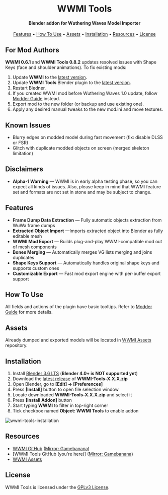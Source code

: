 <h1 align="center">WWMI Tools</h1>

<h4 align="center">Blender addon for Wuthering Waves Model Importer</h4>

<p align="center">
  <a href="#features">Features</a> •
  <a href="#how-to-use">How To Use</a> • 
  <a href="#assets">Assets</a> •
  <a href="#installation">Installation</a> •
  <a href="#resources">Resources</a> •
  <a href="#license">License</a>
</p>

## For Mod Authors

**WWMI 0.6.1** and **WWMI Tools 0.8.2** updates resolved issues with Shape Keys (face and shoulder animations). To fix existing mods:
1. Update **WWMI** to the [latest version](https://github.com/SpectrumQT/WWMI/releases/latest).
2. Update **WWMI Tools** Blender plugin to the [latest version](https://github.com/SpectrumQT/WWMI-TOOLS/releases/latest).
3. Restart Bledner.
4. If you created WWMI mod before Wuthering Waves 1.0 update, follow [Modder Guide](https://github.com/SpectrumQT/WWMI-TOOLS/blob/main/guides/modder_guide.md) instead.
5. Export mod to the new folder (or backup and use existing one).
6. Apply any desired manual tweaks to the new mod.ini and move textures.

## Known Issues

- Blurry edges on modded model during fast movement (fix: disable DLSS or FSR)
- Glitch with duplicate modded objects on screen (merged skeleton limitation)

## Disclaimers  

- **Alpha-1 Warning** — WWMI is in early alpha testing phase, so you can expect all kinds of issues. Also, please keep in mind that WWMI feature set and formats are not set in stone and may be subject to change.
    
## Features  

- **Frame Dump Data Extraction** — Fully automatic objects extraction from WuWa frame dumps
- **Extracted Object Import** —Imports extracted object into Blender as fully editable mesh
- **WWMI Mod Export** — Builds plug-and-play WWMI-compatible mod out of mesh components
- **Bones Merging** — Automatically merges VG lists merging and joins duplicates 
- **Shape Keys Support** — Automatically handles original shape keys and supports custom ones
- **Customizable Export** — Fast mod export engine with per-buffer export support

## How To Use

All fields and actions of the plugin have basic tooltips. Refer to [Modder Guide](https://github.com/SpectrumQT/WWMI-TOOLS/blob/main/guides/modder_guide.md) for more details.

## Assets  

Already dumped and exported models will be located in [WWMI Assets](https://github.com/SpectrumQT/WWMI-Assets) repository.

## Installation

1. Install [Blender 3.6 LTS](https://www.blender.org/download/lts/3-6) (**Blender 4.0+ is NOT supported yet**)
2. Download the [latest release](https://github.com/SpectrumQT/WWMI-Tools/releases/latest) of **WWMI-Tools-X.X.X.zip**
3. Open Blender, go to **[Edit] -> [Preferences]**
4. Press **[Install]** button to open file selection window
5. Locate downloaded **WWMI-Tools-X.X.X.zip** and select it
6. Press **[Install Addon]** button
7. Start typing  **WWMI** to filter in top-right corner
8. Tick checkbox named **Object: WWMI Tools** to enable addon

![wwmi-tools-installation](https://github.com/SpectrumQT/WWMI-TOOLS/blob/main/public-media/Installation.gif)

## Resources

- [WWMI GitHub](https://github.com/SpectrumQT/WWMI) ([Mirror: Gamebanana](https://gamebanana.com/tools/17252))
- [WWMI Tools GitHub (you're here)] ([Mirror: Gamebanana](https://gamebanana.com/tools/17289))
- [WWMI Assets](https://github.com/SpectrumQT/WWMI-Assets)
  
## License

WWMI Tools is licensed under the [GPLv3 License](https://github.com/SpectrumQT/WWMI-Tools/blob/main/LICENSE).
